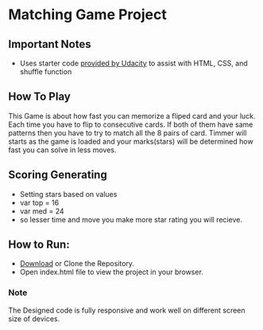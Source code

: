 # Matching Game Project
## Important Notes
* Uses starter code [provided by Udacity](https://github.com/udacity/fend-project-memory-game) to assist with HTML, CSS, and shuffle function

## How To Play
This Game is about how fast you can memorize a fliped card and your luck. Each time you have to flip to consecutive cards. If both of them have same patterns then you have to try to match all the 8 pairs of card. 
Timmer will starts as the game is loaded and your marks(stars) will be determined how fast you can solve in less moves.

## Scoring Generating
* Setting stars based on values 
* var top = 16
* var med = 24
* so lesser time and move you make more star rating you will recieve.

## How to Run:
* [Download](https://github.com/shashankshampi/Memory-Game) or Clone the Repository.
* Open index.html file to view the project in your browser.

### Note
The Designed code is fully responsive and work well on different screen size of devices.



